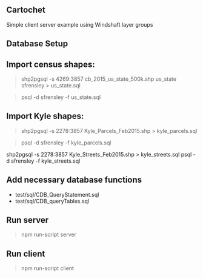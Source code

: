 ## Cartochet
Simple client server example using Windshaft layer groups

## Database Setup

## Import census shapes:
>shp2pgsql -s 4269:3857 cb_2015_us_state_500k.shp us_state sfrensley > us_state.sql

>psql -d sfrensley -f us_state.sql

## Import Kyle shapes:
>shp2pgsql -s 2278:3857 Kyle_Parcels_Feb2015.shp > kyle_parcels.sql

>psql -d sfrensley -f kyle_parcels.sql

shp2pgsql -s 2278:3857 Kyle_Streets_Feb2015.shp > kyle_streets.sql
psql -d sfrensley -f kyle_streets.sql

## Add necessary database functions
* test/sql/CDB_QueryStatement.sql
* test/sql/CDB_queryTables.sql

## Run server
>npm run-script server

## Run client
>npm run-script client
